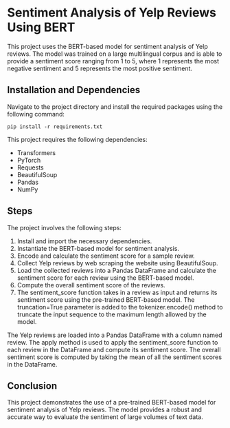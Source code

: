 # Sentiment Analysis of Yelp Reviews Using BERT
This project uses the BERT-based model for sentiment analysis of Yelp reviews. The model was trained on a large multilingual corpus and is able to provide a sentiment score ranging from 1 to 5, where 1 represents the most negative sentiment and 5 represents the most positive sentiment.

## Installation and Dependencies

Navigate to the project directory and install the required packages using the following command:
```
pip install -r requirements.txt
```
This project requires the following dependencies:
- Transformers
- PyTorch
- Requests
- BeautifulSoup
- Pandas
- NumPy

## Steps
The project involves the following steps:

1. Install and import the necessary dependencies.
2. Instantiate the BERT-based model for sentiment analysis.
3. Encode and calculate the sentiment score for a sample review.
4. Collect Yelp reviews by web scraping the website using BeautifulSoup.
5. Load the collected reviews into a Pandas DataFrame and calculate the sentiment score for each review using the BERT-based model.
6. Compute the overall sentiment score of the reviews.
7. The sentiment_score function takes in a review as input and returns its sentiment score using the pre-trained BERT-based model. The truncation=True parameter is added to the tokenizer.encode() method to truncate the input sequence to the maximum length allowed by the model.

The Yelp reviews are loaded into a Pandas DataFrame with a column named review. The apply method is used to apply the sentiment_score function to each review in the DataFrame and compute its sentiment score. The overall sentiment score is computed by taking the mean of all the sentiment scores in the DataFrame.

## Conclusion
This project demonstrates the use of a pre-trained BERT-based model for sentiment analysis of Yelp reviews. The model provides a robust and accurate way to evaluate the sentiment of large volumes of text data.
